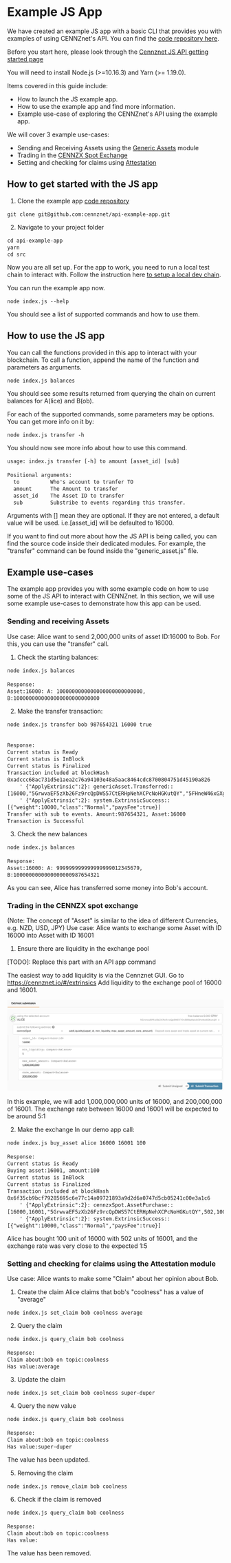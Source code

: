 # Example JS App

We have created an example JS app with a basic CLI that provides you with examples of using CENNZnet's API.
You can find the [code repository here](https://github.com/cennznet/api-example-app).

Before you start here, please look through the [Cennznet JS API getting started page](https://github.com/cennznet/cennznet/wiki/Interact-with-CENNZnet--using-the-API)

You will need to install Node.js (>=10.16.3) and Yarn (>= 1.19.0).

Items covered in this guide include:
- How to launch the JS example app.
- How to use the example app and find more information.
- Example use-case of exploring the CENNZnet's API using the example app.

We will cover 3 example use-cases:
- Sending and Receiving Assets using the [Generic Assets](API-examples-Generic-Assets) module
- Trading in the [CENNZX Spot Exchange](#cennzx-spot-exchange)
- Setting and checking for claims using [Attestation](https://github.com/cennznet/cennznet/wiki/API-examples-Attestation)

## How to get started with the JS app
1. Clone the example app [code repository](https://github.com/cennznet/api-example-app)

```
git clone git@github.com:cennznet/api-example-app.git
```

2. Navigate to your project folder 

```
cd api-example-app
yarn
cd src
```

Now you are all set up. For the app to work, you need to run a local test chain to interact with.
Follow the instruction here [to setup a local dev chain](https://github.com/cennznet/cennznet/wiki/Running-a-Full-Node#to-run-a-test-blockchain-locally).

You can run the example app now.

```
node index.js --help
```

You should see a list of supported commands and how to use them.

## How to use the JS app
You can call the functions provided in this app to interact with your blockchain. To call a function, append the name of the function and parameters as arguments.

```
node index.js balances
```
You should see some results returned from querying the chain on current balances for A(lice) and B(ob).

For each of the supported commands, some parameters may be options. You can get more info on it by:

```
node index.js transfer -h
```
You should now see more info about how to use this command.

```
usage: index.js transfer [-h] to amount [asset_id] [sub]

Positional arguments:
  to          Who's account to tranfer TO
  amount      The Amount to transfer
  asset_id    The Asset ID to transfer
  sub         Substribe to events regarding this transfer.
```

Arguments with [] mean they are optional. If they are not entered, a default value will be used.
i.e.[asset_id] will be defaulted to 16000.

If you want to find out more about how the JS API is being called, you can find the source code inside their dedicated modules. For example, the "transfer" command can be found inside the "generic_asset.js" file.


## Example use-cases
The example app provides you with some example code on how to use some of the JS API to interact with CENNZnet. 
In this section, we will use some example use-cases to demonstrate how this app can be used.

### Sending and receiving Assets
Use case: Alice want to send 2,000,000 units of asset ID:16000 to Bob. For this, you can use the "transfer" call.
1. Check the starting balances:

```
node index.js balances

Response:
Asset:16000: A: 1000000000000000000000000000, B:1000000000000000000000000000
```

2. Make the transfer transaction:

```
node index.js transfer bob 987654321 16000 true


Response:
Current status is Ready
Current status is InBlock
Current status is Finalized
Transaction included at blockHash 0xadccc68ac731d5e1aea2c76a94103e48a5aac8464cdc8700804751d45190a826
	' {"ApplyExtrinsic":2}: genericAsset.Transferred:: [16000,"5GrwvaEF5zXb26Fz9rcQpDWS57CtERHpNehXCPcNoHGKutQY","5FHneW46xGXgs5mUiveU4sbTyGBzmstUspZC92UhjJM694ty",987654321]
	' {"ApplyExtrinsic":2}: system.ExtrinsicSuccess:: [{"weight":10000,"class":"Normal","paysFee":true}]
Transfer with sub to events. Amount:987654321, Asset:16000
Transaction is Successful
```

3. Check the new balances

```
node index.js balances

Response:                     
Asset:16000: A: 999999999999999999012345679, B:1000000000000000000987654321
```
As you can see, Alice has transferred some money into Bob's account.

### Trading in the CENNZX spot exchange
(Note: The concept of "Asset" is similar to the idea of different Currencies, e.g. NZD, USD, JPY)
Use case: Alice wants to exchange some Asset with ID 16000 into Asset with ID 16001

1. Ensure there are liquidity in the exchange pool

[TODO]: Replace this part with an API app command

The easiest way to add liquidity is via the Cennznet GUI. 
Go to https://cennznet.io/#/extrinsics
Add liquidity to the exchange pool of 16000 and 16001.

![add_liquidity](../assets/images/ui/add_liquidity.png)

In this example, we will add 1,000,000,000 units of 16000, and 200,000,000 of 16001.
The exchange rate between 16000 and 16001 will be expected to be around 5:1

2. Make the exchange
In our demo app call:

```
node index.js buy_asset alice 16000 16001 100

Response:
Current status is Ready
Buying asset:16001, amount:100
Current status is InBlock
Current status is Finalized
Transaction included at blockHash 0x6f35cb9bcf79285695c6e77c14a09721893a9d2d6a0747d5cb05241c00e3a1c6
	' {"ApplyExtrinsic":2}: cennzxSpot.AssetPurchase:: [16000,16001,"5GrwvaEF5zXb26Fz9rcQpDWS57CtERHpNehXCPcNoHGKutQY",502,100]
	' {"ApplyExtrinsic":2}: system.ExtrinsicSuccess:: [{"weight":10000,"class":"Normal","paysFee":true}]
```
Alice has bought 100 unit of 16000 with 502 units of 16001, and the exchange rate was very close to the expected 1:5

### Setting and checking for claims using the Attestation module
Use case: Alice wants to make some "Claim" about her opinion about Bob.
1. Create the claim
Alice claims that bob's "coolness" has a value of "average"
```
node index.js set_claim bob coolness average
```


2. Query the claim 

```
node index.js query_claim bob coolness

Response:
Claim about:bob on topic:coolness
Has value:average
```

3. Update the claim

```
node index.js set_claim bob coolness super-duper
```

4. Query the new value

```
node index.js query_claim bob coolness

Response:
Claim about:bob on topic:coolness
Has value:super-duper
```
The value has been updated.


5. Removing the claim

```
node index.js remove_claim bob coolness
```

6. Check if the claim is removed

```
node index.js query_claim bob coolness 

Response:
Claim about:bob on topic:coolness
Has value:
```
The value has been removed.
